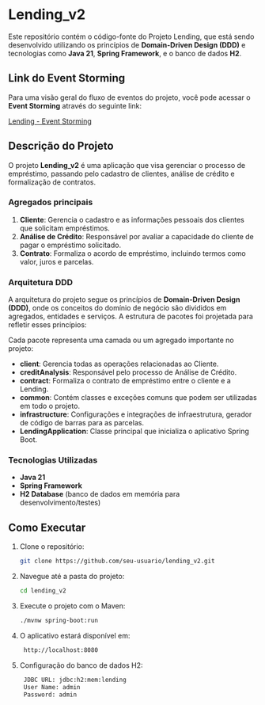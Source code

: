 # Lending_v2

Este repositório contém o código-fonte do Projeto Lending, que está sendo desenvolvido utilizando os princípios de **Domain-Driven Design (DDD)** e tecnologias como **Java 21**, **Spring Framework**, e o banco de dados **H2**.

## Link do Event Storming

Para uma visão geral do fluxo de eventos do projeto, você pode acessar o **Event Storming** através do seguinte link:

[Lending - Event Storming](https://miro.com/app/board/uXjVKgThZVE=/?share_link_id=869797767828)

## Descrição do Projeto

O projeto **Lending_v2** é uma aplicação que visa gerenciar o processo de empréstimo, passando pelo cadastro de clientes, análise de crédito e formalização de contratos.

### Agregados principais

1. **Cliente**: Gerencia o cadastro e as informações pessoais dos clientes que solicitam empréstimos.
2. **Análise de Crédito**: Responsável por avaliar a capacidade do cliente de pagar o empréstimo solicitado.
3. **Contrato**: Formaliza o acordo de empréstimo, incluindo termos como valor, juros e parcelas.

### Arquitetura DDD

A arquitetura do projeto segue os princípios de **Domain-Driven Design (DDD)**, onde os conceitos do domínio de negócio são divididos em agregados, entidades e serviços. A estrutura de pacotes foi projetada para refletir esses princípios:

Cada pacote representa uma camada ou um agregado importante no projeto:

- **client**: Gerencia todas as operações relacionadas ao Cliente.
- **creditAnalysis**: Responsável pelo processo de Análise de Crédito.
- **contract**: Formaliza o contrato de empréstimo entre o cliente e a Lending.
- **common**: Contém classes e exceções comuns que podem ser utilizadas em todo o projeto.
- **infrastructure**: Configurações e integrações de infraestrutura, gerador de código de barras para as parcelas.
- **LendingApplication**: Classe principal que inicializa o aplicativo Spring Boot.


### Tecnologias Utilizadas

- **Java 21**
- **Spring Framework**
- **H2 Database** (banco de dados em memória para desenvolvimento/testes)

## Como Executar

1. Clone o repositório:
   ```bash
   git clone https://github.com/seu-usuario/lending_v2.git

2. Navegue até a pasta do projeto:
   ```bash
   cd lending_v2

3. Execute o projeto com o Maven:
   ```bash
   ./mvnw spring-boot:run

4. O aplicativo estará disponível em:
   ```bash
    http://localhost:8080
5. Configuração do banco de dados H2:
   ```bash
    JDBC URL: jdbc:h2:mem:lending
    User Name: admin
    Password: admin
